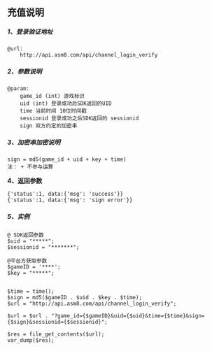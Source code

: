 ## 充值说明

##### 1、登录验证地址

```
@url:
    http://api.asm8.com/api/channel_login_verify
```

##### 2、参数说明

```
@param:
    game_id (int) 游戏标识
    uid (int) 登录成功后SDK返回的UID
    time 当前时间 10位时间戳
    sessionid 登录成功之后SDK返回的 sessionid
    sign 双方约定的加密串
```

##### 3、加密串加密说明

```
sign = md5(game_id + uid + key + time)
注： + 不参与运算
```

**4、返回参数**

```
{'status':1, data:{'msg': 'success'}}
{'status':1, data:{'msg': 'sign error'}}
```



##### 5、实例

```
@ SDK返回参数
$uid = "*****";
$sessionid = "*******";

@平台方获取参数
$gameID = '****';
$key = "*****";


$time = time();
$sign = md5($gameID . $uid . $key . $time);
$url = "http://api.asm8.com/api/channel_login_verify";

$url = $url . "?game_id={$gameID}&uid={$uid}&time={$time}&sign={$sign}&sessionid={$sessionid}";

$res = file_get_contents($url);
var_dump($res);
```



